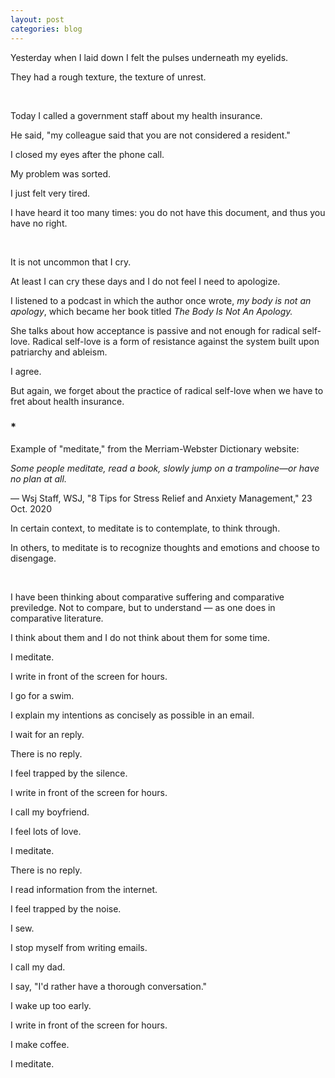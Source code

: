 ```yaml
---
layout: post
categories: blog
---
```


Yesterday when I laid down I felt the pulses underneath my eyelids.

They had a rough texture, the texture of unrest.

<br/>

Today I called a government staff about my health insurance.

He said, "my colleague said that you are not considered a resident."

I closed my eyes after the phone call. 

My problem was sorted. 

I just felt very tired.

I have heard it too many times: you do not have this document, and thus you have no right.

<br/>

It is not uncommon that I cry.

At least I can cry these days and I do not feel I need to apologize.

I listened to a podcast in which the author once wrote, _my body is not an apology_, which became her book titled _The Body Is Not An Apology._

She talks about how acceptance is passive and not enough for radical self-love. Radical self-love is a form of resistance against the system built upon patriarchy and ableism.

I agree.

But again, we forget about the practice of radical self-love when we have to fret about health insurance.

### *

Example of "meditate," from the Merriam-Webster Dictionary website:

_Some people meditate, read a book, slowly jump on a trampoline—or have no plan at all._

— Wsj Staff, WSJ, "8 Tips for Stress Relief and Anxiety Management," 23 Oct. 2020

In certain context, to meditate is to contemplate, to think through.

In others, to meditate is to recognize thoughts and emotions and choose to disengage.

<br/>

I have been thinking about comparative suffering and comparative previledge. Not to compare, but to understand — as one does in comparative literature.

I think about them and I do not think about them for some time.

I meditate. 

I write in front of the screen for hours.

I go for a swim.

I explain my intentions as concisely as possible in an email.

I wait for an reply.

There is no reply.

I feel trapped by the silence.

I write in front of the screen for hours.

I call my boyfriend.

I feel lots of love.

I meditate.

There is no reply.

I read information from the internet.

I feel trapped by the noise.

I sew.

I stop myself from writing emails.

I call my dad.

I say, "I'd rather have a thorough conversation."

I wake up too early.

I write in front of the screen for hours.

I make coffee.

I meditate.